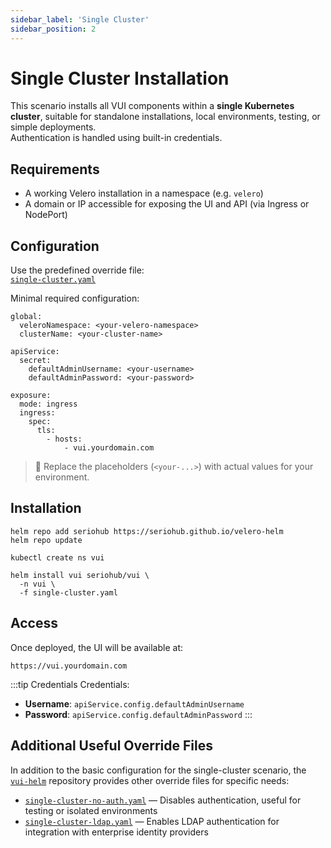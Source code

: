 ```yaml
---
sidebar_label: 'Single Cluster'
sidebar_position: 2
---
```


# Single Cluster Installation

This scenario installs all VUI components within a **single Kubernetes cluster**, suitable for standalone installations, local environments, testing, or simple deployments.  
Authentication is handled using built-in credentials.

## Requirements

- A working Velero installation in a namespace (e.g. `velero`)
- A domain or IP accessible for exposing the UI and API (via Ingress or NodePort)

## Configuration

Use the predefined override file:  
[`single-cluster.yaml`](https://github.com/seriohub/vui-helm/blob/main/examples/overrides/single-cluster.yaml)

Minimal required configuration:

```
global:
  veleroNamespace: <your-velero-namespace>
  clusterName: <your-cluster-name>

apiService:
  secret:
    defaultAdminUsername: <your-username>
    defaultAdminPassword: <your-password>

exposure:
  mode: ingress
  ingress:
    spec:
      tls:
        - hosts:
            - vui.yourdomain.com
```

> 📝 Replace the placeholders (`<your-...>`) with actual values for your environment.

## Installation

``` shell
helm repo add seriohub https://seriohub.github.io/velero-helm
helm repo update

kubectl create ns vui

helm install vui seriohub/vui \
  -n vui \
  -f single-cluster.yaml
```

## Access

Once deployed, the UI will be available at:

```
https://vui.yourdomain.com
```

:::tip Credentials
Credentials:

- **Username**: `apiService.config.defaultAdminUsername`
- **Password**: `apiService.config.defaultAdminPassword`
:::

## Additional Useful Override Files

In addition to the basic configuration for the single-cluster scenario, the [`vui-helm`](https://github.com/seriohub/vui-helm) repository provides other override files for specific needs:

- [`single-cluster-no-auth.yaml`](https://github.com/seriohub/vui-helm/blob/main/examples/overrides/single-cluster-no-auth.yaml) — Disables authentication, useful for testing or isolated environments
- [`single-cluster-ldap.yaml`](https://github.com/seriohub/vui-helm/blob/main/examples/overrides/single-cluster-ldap.yaml) — Enables LDAP authentication for integration with enterprise identity providers
